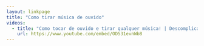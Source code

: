 ```yaml
---
layout: linkpage
title: "Como tirar música de ouvido"
videos:
  - title: "Como tocar de ouvido e tirar qualquer música! | Descomplicando a Música"
    url: https://www.youtube.com/embed/OD531evnWb8
---
```

